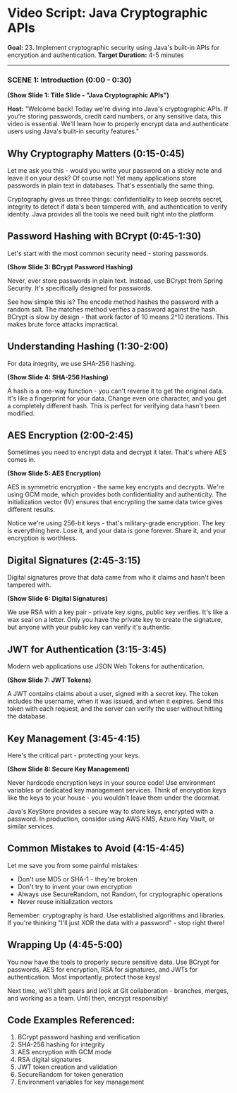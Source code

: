# Video Script: Java Cryptographic APIs

**Goal:** 23. Implement cryptographic security using Java's built-in APIs for encryption and authentication.
**Target Duration:** 4-5 minutes

---

### SCENE 1: Introduction (0:00 - 0:30)

**(Show Slide 1: Title Slide - "Java Cryptographic APIs")**

**Host:**
"Welcome back! Today we're diving into Java's cryptographic APIs. If you're storing passwords, credit card numbers, or any sensitive data, this video is essential. We'll learn how to properly encrypt data and authenticate users using Java's built-in security features."

## Why Cryptography Matters (0:15-0:45)

Let me ask you this - would you write your password on a sticky note and leave it on your desk? Of course not! Yet many applications store passwords in plain text in databases. That's essentially the same thing.

Cryptography gives us three things: confidentiality to keep secrets secret, integrity to detect if data's been tampered with, and authentication to verify identity. Java provides all the tools we need built right into the platform.

## Password Hashing with BCrypt (0:45-1:30)

Let's start with the most common security need - storing passwords.

**(Show Slide 3: BCrypt Password Hashing)**

Never, ever store passwords in plain text. Instead, use BCrypt from Spring Security. It's specifically designed for passwords. 

See how simple this is? The encode method hashes the password with a random salt. The matches method verifies a password against the hash. BCrypt is slow by design - that work factor of 10 means 2^10 iterations. This makes brute force attacks impractical.

## Understanding Hashing (1:30-2:00)

For data integrity, we use SHA-256 hashing.

**(Show Slide 4: SHA-256 Hashing)**

A hash is a one-way function - you can't reverse it to get the original data. It's like a fingerprint for your data. Change even one character, and you get a completely different hash. This is perfect for verifying data hasn't been modified.

## AES Encryption (2:00-2:45)

Sometimes you need to encrypt data and decrypt it later. That's where AES comes in.

**(Show Slide 5: AES Encryption)**

AES is symmetric encryption - the same key encrypts and decrypts. We're using GCM mode, which provides both confidentiality and authenticity. The initialization vector (IV) ensures that encrypting the same data twice gives different results.

Notice we're using 256-bit keys - that's military-grade encryption. The key is everything here. Lose it, and your data is gone forever. Share it, and your encryption is worthless.

## Digital Signatures (2:45-3:15)

Digital signatures prove that data came from who it claims and hasn't been tampered with.

**(Show Slide 6: Digital Signatures)**

We use RSA with a key pair - private key signs, public key verifies. It's like a wax seal on a letter. Only you have the private key to create the signature, but anyone with your public key can verify it's authentic.

## JWT for Authentication (3:15-3:45)

Modern web applications use JSON Web Tokens for authentication.

**(Show Slide 7: JWT Tokens)**

A JWT contains claims about a user, signed with a secret key. The token includes the username, when it was issued, and when it expires. Send this token with each request, and the server can verify the user without hitting the database.

## Key Management (3:45-4:15)

Here's the critical part - protecting your keys.

**(Show Slide 8: Secure Key Management)**

Never hardcode encryption keys in your source code! Use environment variables or dedicated key management services. Think of encryption keys like the keys to your house - you wouldn't leave them under the doormat.

Java's KeyStore provides a secure way to store keys, encrypted with a password. In production, consider using AWS KMS, Azure Key Vault, or similar services.

## Common Mistakes to Avoid (4:15-4:45)

Let me save you from some painful mistakes:
- Don't use MD5 or SHA-1 - they're broken
- Don't try to invent your own encryption
- Always use SecureRandom, not Random, for cryptographic operations
- Never reuse initialization vectors

Remember: cryptography is hard. Use established algorithms and libraries. If you're thinking "I'll just XOR the data with a password" - stop right there!

## Wrapping Up (4:45-5:00)

You now have the tools to properly secure sensitive data. Use BCrypt for passwords, AES for encryption, RSA for signatures, and JWTs for authentication. Most importantly, protect those keys!

Next time, we'll shift gears and look at Git collaboration - branches, merges, and working as a team. Until then, encrypt responsibly!

## Code Examples Referenced:

1. BCrypt password hashing and verification
2. SHA-256 hashing for integrity
3. AES encryption with GCM mode
4. RSA digital signatures
5. JWT token creation and validation
6. SecureRandom for token generation
7. Environment variables for key management